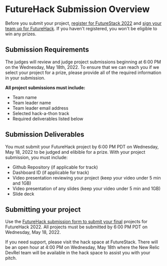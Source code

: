 # FutureHack Submission Overview

Before you submit your project, [register for FutureStack 2022](https://newrelic.com/futurestack) and [sign your team up for FutureHack](https://forms.gle/iqVFSC14AhT8sUZX8). If you haven't registered, you won't be eligible to win any prizes.

## Submission Requirements

The judges will review and judge project submissions beginning at 6:00 PM on the Wednesday, May 18th, 2022. To ensure that we can reach you if we select your project for a prize, please provide all of the required information in your submission.

**All project submissions must include:**

- Team name
- Team leader name
- Team leader email address
- Selected hack-a-thon track
- Required deliverables listed below

## Submission Deliverables

You must submit your FutureHack project by 6:00 PM PDT on Wednesday, May 18, 2022 to be judged and elibible for a prize. With your project submission, you must include:

- Github Repository (if applicable for track)
- Dashboard ID (if applicable for track)
- Video presentation reviewing your project (keep your video under 5 min and 1GB)
- Video presentation of any slides (keep your video under 5 min and 1GB)
- Slide deck


## Submitting your project

Use the [FutureHack submission form to submit your final](https://forms.gle/MRfjPYNeQn8kC3Xg6) projects for FutureHack 2022. All projects must be submitted by 6:00 PM PDT on Wednesday, May 18, 2022.

If you need support, please visit the hack space at FutureStack. There will be an open hour at 4:00 PM on Wednesday, May 18th where the New Relic DevRel team will be available in the hack space to assist you with your pitch.

